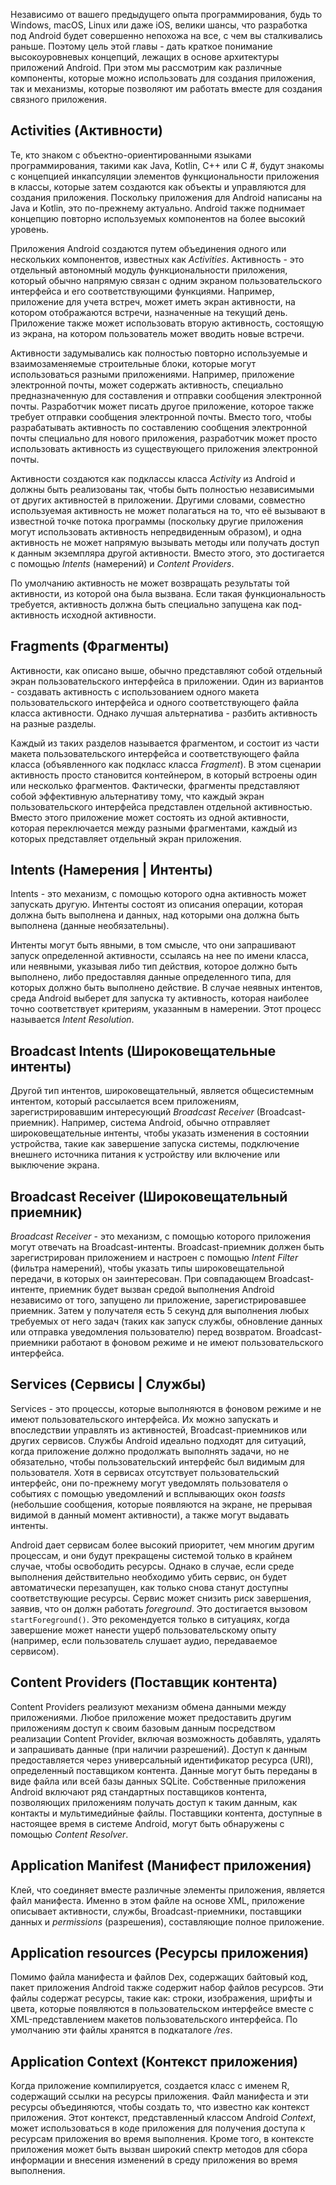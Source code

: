 Независимо от вашего предыдущего опыта программирования, будь то Windows, macOS, Linux или даже iOS, велики шансы, что разработка под Android будет совершенно непохожа на все, с чем вы сталкивались раньше. Поэтому цель этой главы - дать краткое понимание высокоуровневых концепций, лежащих в основе архитектуры приложений Android. При этом мы рассмотрим как различные компоненты, которые можно использовать для создания приложения, так и механизмы, которые позволяют им работать вместе для создания связного приложения.

## Activities (Активности)
Те, кто знаком с объектно-ориентированными языками программирования, такими как Java, Kotlin, C++ или C #, будут знакомы с концепцией инкапсуляции элементов функциональности приложения в классы, которые затем создаются как объекты и управляются для создания приложения. Поскольку приложения для Android написаны на Java и Kotlin, это по-прежнему актуально. Android также поднимает концепцию повторно используемых компонентов на более высокий уровень. 

Приложения Android создаются путем объединения одного или нескольких компонентов, известных как *Activities*. Активность - это отдельный автономный модуль функциональности приложения, который обычно напрямую связан с одним экраном пользовательского интерфейса и его соответствующими функциями. Например, приложение для учета встреч, может иметь экран активности, на котором отображаются встречи, назначенные на текущий день. Приложение также может использовать вторую активность, состоящую из экрана, на котором пользователь может вводить новые встречи. 

Активности задумывались как полностью повторно используемые и взаимозаменяемые строительные блоки, которые могут использоваться разными приложениями. Например, приложение электронной почты, может содержать активность, специально предназначенную для составления и отправки сообщения электронной почты. Разработчик может писать другое приложение, которое также требует отправки сообщения электронной почты. Вместо того, чтобы разрабатывать активность по составлению сообщения электронной почты специально для нового приложения, разработчик может просто использовать активность из существующего приложения электронной почты.

Активности создаются как подклассы класса *Activity* из Android и должны быть реализованы так, чтобы быть полностью независимыми от других активностей в приложении. Другими словами, совместно используемая активность не может полагаться на то, что её вызывают в известной точке потока программы (поскольку другие приложения могут использовать активность непредвиденным образом), и одна активность не может напрямую вызывать методы или получать доступ к данным экземпляра другой активности. Вместо этого, это достигается с помощью *Intents* (намерений) и *Content Providers*. 

По умолчанию активность не может возвращать результаты той активности, из которой она была вызвана. Если такая функциональность требуется, активность должна быть специально запущена как под-активность исходной активности.

## Fragments (Фрагменты)
Активности, как описано выше, обычно представляют собой отдельный экран пользовательского интерфейса в приложении. Один из вариантов - создавать активность с использованием одного макета пользовательского интерфейса и одного соответствующего файла класса активности. Однако лучшая альтернатива - разбить активность на разные разделы. 

Каждый из таких разделов называется фрагментом, и состоит из части макета пользовательского интерфейса и соответствующего файла класса (объявленного как подкласс класса *Fragment*). В этом сценарии активность просто становится контейнером, в который встроены один или несколько фрагментов. Фактически, фрагменты представляют собой эффективную альтернативу тому, что каждый экран пользовательского интерфейса представлен отдельной активностью. Вместо этого приложение может состоять из одной активности, которая переключается между разными фрагментами, каждый из которых представляет отдельный экран приложения.

## Intents (Намерения | Интенты)
Intents - это механизм, с помощью которого одна активность может запускать другую. Интенты состоят из описания операции, которая должна быть выполнена и данных, над которыми она должна быть выполнена (данные необязательны). 

Интенты могут быть явными, в том смысле, что они запрашивают запуск определенной активности, ссылаясь на нее по имени класса, или неявными, указывая либо тип действия, которое должно быть выполнено, либо предоставляя данные определенного типа, для которых должно быть выполнено действие. В случае неявных интентов, среда Android выберет для запуска ту активность, которая наиболее точно соответствует критериям, указанным в намерении. Этот процесс называется *Intent Resolution*.

## Broadcast Intents (Широковещательные интенты)
Другой тип интентов, широковещательный, является общесистемным интентом, который рассылается всем приложениям, зарегистрировавшим интересующий *Broadcast Receiver* (Broadcast-приемник). Например, система Android, обычно отправляет широковещательные интенты, чтобы указать изменения в состоянии устройства, такие как завершение запуска системы, подключение внешнего источника питания к устройству или включение или выключение экрана. 

## Broadcast Receiver (Широковещательный приемник)
*Broadcast Receiver* - это механизм, с помощью которого приложения могут отвечать на Broadcast-интенты. Broadcast-приемник должен быть зарегистрирован приложением и настроен с помощью *Intent Filter* (фильтра намерений), чтобы указать типы широковещательной передачи, в которых он заинтересован. При совпадающем Broadcast-интенте, приемник будет вызван средой выполнения Android независимо от того, запущено ли приложение, зарегистрировавшее приемник. Затем у получателя есть 5 секунд для выполнения любых требуемых от него задач (таких как запуск службы, обновление данных или отправка уведомления пользователю) перед возвратом. Broadcast-приемники работают в фоновом режиме и не имеют пользовательского интерфейса.

## Services (Сервисы | Службы)
Services - это процессы, которые выполняются в фоновом режиме и не имеют пользовательского интерфейса. Их можно запускать и впоследствии управлять из активностей, Broadcast-приемников или других сервисов. Службы Android идеально подходят для ситуаций, когда приложение должно продолжать выполнять задачи, но не обязательно, чтобы пользовательский интерфейс был видимым для пользователя. Хотя в сервисах отсутствует пользовательский интерфейс, они по-прежнему могут уведомлять пользователя о событиях с помощью уведомлений и всплывающих окон *toasts* (небольшие сообщения, которые появляются на экране, не прерывая видимой в данный момент активности), а также могут выдавать интенты.

Android дает сервисам более высокий приоритет, чем многим другим процессам, и они будут прекращены системой только в крайнем случае, чтобы освободить ресурсы. Однако в случае, если среде выполнения действительно необходимо убить сервис, он будет автоматически перезапущен, как только снова станут доступны соответствующие ресурсы. Сервис может снизить риск завершения, заявив, что он должн работать *foreground*. Это достигается вызовом ```startForeground()```. Это рекомендуется только в ситуациях, когда завершение может нанести ущерб пользовательскому опыту (например, если пользователь слушает аудио, передаваемое сервисом). 

## Content Providers (Поставщик контента)
Content Providers реализуют механизм обмена данными между приложениями. Любое приложение может предоставить другим приложениям доступ к своим базовым данным посредством реализации Content Provider, включая возможность добавлять, удалять и запрашивать данные (при наличии разрешений). Доступ к данным предоставляется через универсальный идентификатор ресурса (URI), определенный поставщиком контента. Данные могут быть переданы в виде файла или всей базы данных SQLite. Собственные приложения Android включают ряд стандартных поставщиков контента, позволяющих приложениям получать доступ к таким данным, как контакты и мультимедийные файлы. Поставщики контента, доступные в настоящее время в системе Android, могут быть обнаружены с помощью *Content Resolver*.

## Application Manifest (Манифест приложения)
Клей, что соединяет вместе различные элементы приложения, является файл манифеста. Именно в этом файле на основе XML, приложение описывает активности, службы, Broadcast-приемники, поставщики данных и *permissions* (разрешения), составляющие полное приложение.

## Application resources (Ресурсы приложения)
Помимо файла манифеста и файлов Dex, содержащих байтовый код, пакет приложения Android также содержит набор файлов ресурсов. Эти файлы содержат ресурсы, такие как: строки, изображения, шрифты и цвета, которые появляются в пользовательском интерфейсе вместе с XML-представлением макетов пользовательского интерфейса. По умолчанию эти файлы хранятся в подкаталоге */res*.

## Application Context (Контекст приложения)
Когда приложение компилируется, создается класс с именем R, содержащий ссылки на ресурсы приложения. Файл манифеста и эти ресурсы объединяются, чтобы создать то, что известно как контекст приложения. Этот контекст, представленный классом Android *Context*, может использоваться в коде приложения для получения доступа к ресурсам приложения во время выполнения. Кроме того, в контексте приложения может быть вызван широкий спектр методов для сбора информации и внесения изменений в среду приложения во время выполнения.
